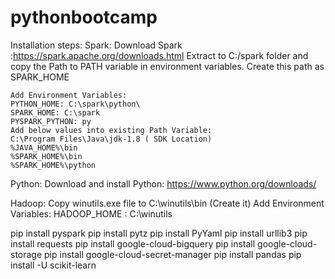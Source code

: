 # pythonbootcamp

Installation steps:
Spark:
	Download Spark :https://spark.apache.org/downloads.html
	Extract to C:/spark folder and copy the Path to PATH variable in environment variables. Create this path as SPARK_HOME
	
	Add Environment Variables:
	PYTHON_HOME: C:\spark\python\
	SPARK_HOME: C:\spark
	PYSPARK_PYTHON: py
	Add below values into existing Path Variable:
	C:\Program Files\Java\jdk-1.8 ( SDK Location)
	%JAVA_HOME%\bin
	%SPARK_HOME%\bin
	%SPARK_HOME%\python
Python:
	Download and install Python: https://www.python.org/downloads/
	
Hadoop:
	Copy winutils.exe file to C:\winutils\bin (Create it)
	Add Environment Variables:
	HADOOP_HOME : C:\winutils

pip install pyspark
pip install pytz
pip install PyYaml
pip install urllib3
pip install requests
pip install google-cloud-bigquery
pip install google-cloud-storage
pip install google-cloud-secret-manager
pip install pandas
pip install -U scikit-learn
